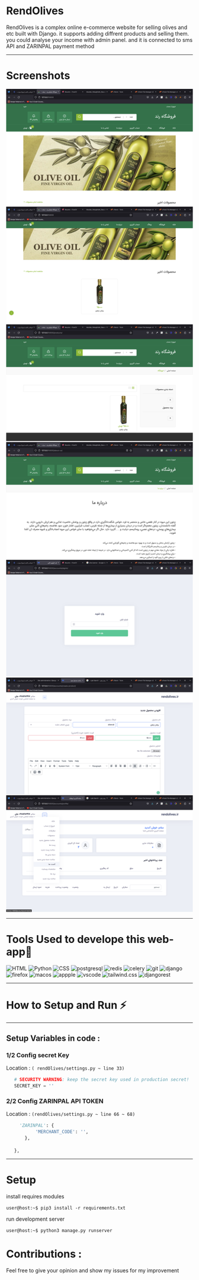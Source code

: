 

# RendOlives

RendOlives is a complex online e-commerce website for selling olives and etc built with Django.
it supports adding diffrent products and selling them.
you could analyse your income with admin panel.
and it is connected to sms API and ZARINPAL payment method

- - - - 
# Screenshots
![screenshot](https://github.com/mazdakdev/rendOlives/blob/36084ee2d021685c7b808ef03f4e36c477c4872b/images/screenshot%201.png)
![screenshot](https://github.com/mazdakdev/rendOlives/blob/36084ee2d021685c7b808ef03f4e36c477c4872b/images/screenshot%202.png)
![screenshot](https://github.com/mazdakdev/rendOlives/blob/36084ee2d021685c7b808ef03f4e36c477c4872b/images/screenshot%203.png)
![screenshot](https://github.com/mazdakdev/rendOlives/blob/36084ee2d021685c7b808ef03f4e36c477c4872b/images/screenshot%204.png)
![screenshot](https://github.com/mazdakdev/rendOlives/blob/36084ee2d021685c7b808ef03f4e36c477c4872b/images/screenshot%205.png)
![screenshot](https://github.com/mazdakdev/rendOlives/blob/36084ee2d021685c7b808ef03f4e36c477c4872b/images/screenshot%206.png)
![screenshot](https://github.com/mazdakdev/rendOlives/blob/36084ee2d021685c7b808ef03f4e36c477c4872b/images/screenshot%207.png)
- - - -

# Tools Used to develope this web-app🎯

![HTML](https://img.shields.io/badge/HTML5-E34F26?style=for-the-badge&logo=html5&logoColor=white)
![Python](https://img.shields.io/badge/Python-3776AB?style=for-the-badge&logo=python&logoColor=white)
![CSS](https://img.shields.io/badge/CSS3-1572B6?style=for-the-badge&logo=css3&logoColor=white)
![postgresql](https://img.shields.io/badge/PostgreSQL-316192?style=for-the-badge&logo=postgresql&logoColor=white)
![redis](https://img.shields.io/badge/Redis-3776AB?style=for-the-badge&logo=Redis&logoColor=red)
![celery](https://img.shields.io/badge/Celery-092E20?style=for-the-badge&logo=Celery&logoColor=green)
![git](https://img.shields.io/badge/Git-F05032?style=for-the-badge&logo=git&logoColor=white)
![django](https://img.shields.io/badge/Django-092E20?style=for-the-badge&logo=django&logoColor=white)
![firefox](https://img.shields.io/badge/Firefox_Browser-FF7139?style=for-the-badge&logo=Firefox-Browser&logoColor=white)
![macos](https://img.shields.io/badge/mac%20os-000000?style=for-the-badge&logo=apple&logoColor=white)
![appple](https://img.shields.io/badge/Apple-laptop-999999?style=for-the-badge&logo=apple&logoColor=white)
![vscode](https://img.shields.io/badge/Visual_Studio_Code-0078D4?style=for-the-badge&logo=visual%20studio%20code&logoColor=white)
![tailwind.css](https://img.shields.io/badge/Tailwind_CSS-38B2AC?style=for-the-badge&logo=tailwind-css&logoColor=white)
![djangorest](https://img.shields.io/badge/DJANGO-REST-ff1709?style=for-the-badge&logo=django&logoColor=white&color=ff1709&labelColor=gray)

- - - -

# How to Setup and Run ⚡️

- - - -

## Setup Variables in code :

### 1/2 Config secret Key

Location :  `( rendOlives/settings.py ~ line 33)`

```python
   # SECURITY WARNING: keep the secret key used in production secret!
   SECRET_KEY = ''
```

### 2/2 Config ZARINPAL API TOKEN 

Location :  `(rendOlives/settings.py ~ line 66 ~ 68)`

```python
     'ZARINPAL': {
           'MERCHANT_CODE': '',
       },
   
   },
```
- - - -

# Setup


install requires modules

```console
user@host:~$ pip3 install -r requirements.txt
```

run development server

```console
user@host:~$ python3 manage.py runserver
```

    
# Contributions :

   Feel free to give your opinion and show my issues for my improvement 
